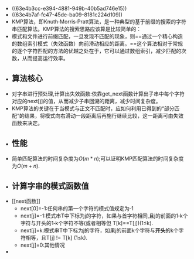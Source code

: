 - ((63e4b3cc-e394-4881-949b-40b5ad746e15))
- ((63e4b7af-fc47-45de-ba09-8181c224d109))
- KMP算法，即Knuth‐Morris‐Pratt算法，是一种典型的基于前缀的搜索的字符串匹配算法。KMP算法的搜索思路应该算是比较简单的：
- 模式和文件进行前缀匹配，一旦发现不匹配的现象，则==通过一个精心构造的数组索引模式（失效函数）向前滑动相应的距离。==这个算法相对于常规的逐个字符匹配的方法的优越之处在于，它可以通过数组索引，减少匹配的次数，从而提高运行效率。
- ## 算法核心
- 对字串进行预处理,计算出失效函数:依靠get_next函数计算出子串中每个字符对应的next[j]的值，从而减少子串回溯的距离，减少时间复杂度。
- KMP算法的关键在于当模式与正文不匹配时，应如何利用已得到的“部分匹配”的结果，将模式向右滑动一段距离后再施行继续比较，这一距离可由失效函数来决定。
- ## 性能
- 简单匹配算法的时间复杂度为$O(m*n)$;可以证明KMP匹配算法的时间复杂度为$O(m+n)$.
- ## 计算字串的模式函数值
- [[next函数]]
	- next[0]=-1:任何串的第一个字符的模式值规定为‐1
	- next[j]=-1:模式串T中下标为j的字符，如果与首字符相同,且j的前面的1‐k个字符与开头的1‐k个字符不等(或者相等但 T[k]==T[j])(1≤k).
	- next[j]=k:模式串T中下标为j的字符，如果j的前面k个字符与**开头**的k个字符相等，且T[j] != T[k] (1≤k).
	- next[j]=0:其他情况
-
